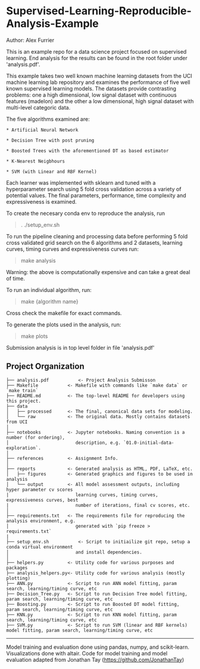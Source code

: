 Supervised-Learning-Reproducible-Analysis-Example
==============================
Author: Alex Furrier

This is an example repo for a data science project focused
on supervised learning. End analysis for the results can be 
found in the root folder under 'analysis.pdf'.

This example takes two well known machine learning datasets from the
UCI machine learning lab repository and examines the performance of 
five well known supervised learning models. The datasets provide 
contrasting problems: one a high dimensional, low signal dataset 
with continuous features (madelon) and the other a low dimensional,
high signal dataset with multi-level categoric data. 


The five algorithms examined are:

	* Artificial Neural Network
	
	* Decision Tree with post pruning

	* Boosted Trees with the aforementioned DT as based estimator

	* K-Nearest Neigbhours

	* SVM (with Linear and RBF Kernel)

Each learner was implemented with sklearn and tuned with a hyperparameter
search using 5 fold cross validation across a variety of potential values.
The final parameters, performance, time complexity and expressiveness is
examined. 

To create the necesary conda env to reproduce the analysis, run 

> . ./setup_env.sh

To run the pipeline cleaning and processing data before performing 5 
fold cross validated grid search on the 6 algorithms and 2 datasets,
learning curves, timing curves and expressiveness curves run:

> make analysis

Warning: the above is computationally expensive and can take a great deal
of time. 

To run an individual algorithm, run:

> make {algorithm name}

Cross check the makefile for exact commands. 

To generate the plots used in the analysis, run:

> make plots

Submission analysis is in top level folder in file 'analysis.pdf'

Project Organization
------------

    ├── analysis.pdf           <- Project Analysis Submisson
    ├── Makefile           <- Makefile with commands like `make data` or `make train`
    ├── README.md          <- The top-level README for developers using this project.
    ├── data
    │   ├── processed      <- The final, canonical data sets for modeling.
    │   └── raw            <- The original data. Mostly contains datasets from UCI
    │
    ├── notebooks          <- Jupyter notebooks. Naming convention is a number (for ordering),
    │                         description, e.g. `01.0-initial-data-exploration`.
    │
    ├── references         <- Assignment Info.
    │
    ├── reports            <- Generated analysis as HTML, PDF, LaTeX, etc.
    │   ├── figures        <- Generated graphics and figures to be used in analysis
    │   └── output         <- All model assessment outputs, including hyper parameter cv scores
    |                         learning curves, timing curves, expressiveness curves, best 
    |                         number of iterations, final cv scores, etc.
    │
    ├── requirements.txt   <- The requirements file for reproducing the analysis environment, e.g.
    │                         generated with `pip freeze > requirements.txt`
	|
    ├── setup_env.sh           <- Script to initiailize git repo, setup a conda virtual environment  
    │                         and install dependencies.
    │                 
    ├── helpers.py         <- Utility code for various purposes and packages
    ├── analysis_helpers.py<- Utility code for various analysis (mostly plotting)
    ├── ANN.py             <- Script to run ANN model fitting, param search, learning/timing curve, etc
    ├── Decision_Tree.py   <- Script to run Decision Tree model fitting, param search, learning/timing curve, etc
    ├── Boosting.py        <- Script to run Boosted DT model fitting, param search, learning/timing curve, etc
    ├── KNN.py             <- Script to run KNN model fitting, param search, learning/timing curve, etc
    ├── SVM.py             <- Script to run SVM (linear and RBF kernels) model fitting, param search, learning/timing curve, etc



--------
Model training and evaluation done using pandas, numpy, and scikit-learn.
Visualizations done with altair. 
Code for model training and model evaluation adapted from Jonathan Tay (https://github.com/JonathanTay) 

